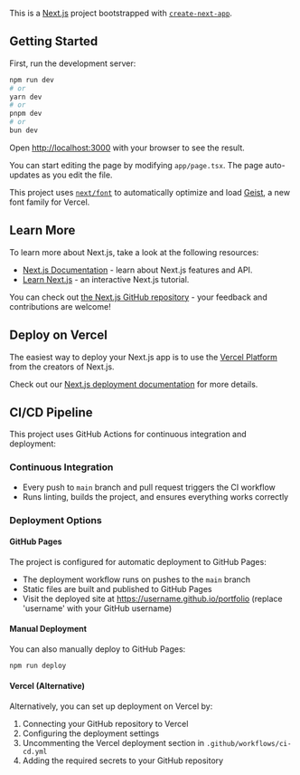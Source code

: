This is a [Next.js](https://nextjs.org) project bootstrapped with [`create-next-app`](https://nextjs.org/docs/app/api-reference/cli/create-next-app).

## Getting Started

First, run the development server:

```bash
npm run dev
# or
yarn dev
# or
pnpm dev
# or
bun dev
```

Open [http://localhost:3000](http://localhost:3000) with your browser to see the result.

You can start editing the page by modifying `app/page.tsx`. The page auto-updates as you edit the file.

This project uses [`next/font`](https://nextjs.org/docs/app/building-your-application/optimizing/fonts) to automatically optimize and load [Geist](https://vercel.com/font), a new font family for Vercel.

## Learn More

To learn more about Next.js, take a look at the following resources:

- [Next.js Documentation](https://nextjs.org/docs) - learn about Next.js features and API.
- [Learn Next.js](https://nextjs.org/learn) - an interactive Next.js tutorial.

You can check out [the Next.js GitHub repository](https://github.com/vercel/next.js) - your feedback and contributions are welcome!

## Deploy on Vercel

The easiest way to deploy your Next.js app is to use the [Vercel Platform](https://vercel.com/new?utm_medium=default-template&filter=next.js&utm_source=create-next-app&utm_campaign=create-next-app-readme) from the creators of Next.js.

Check out our [Next.js deployment documentation](https://nextjs.org/docs/app/building-your-application/deploying) for more details.

## CI/CD Pipeline

This project uses GitHub Actions for continuous integration and deployment:

### Continuous Integration
- Every push to `main` branch and pull request triggers the CI workflow
- Runs linting, builds the project, and ensures everything works correctly

### Deployment Options

#### GitHub Pages
The project is configured for automatic deployment to GitHub Pages:
- The deployment workflow runs on pushes to the `main` branch
- Static files are built and published to GitHub Pages
- Visit the deployed site at https://username.github.io/portfolio (replace 'username' with your GitHub username)

#### Manual Deployment
You can also manually deploy to GitHub Pages:

```bash
npm run deploy
```

#### Vercel (Alternative)
Alternatively, you can set up deployment on Vercel by:
1. Connecting your GitHub repository to Vercel
2. Configuring the deployment settings
3. Uncommenting the Vercel deployment section in `.github/workflows/ci-cd.yml`
4. Adding the required secrets to your GitHub repository
